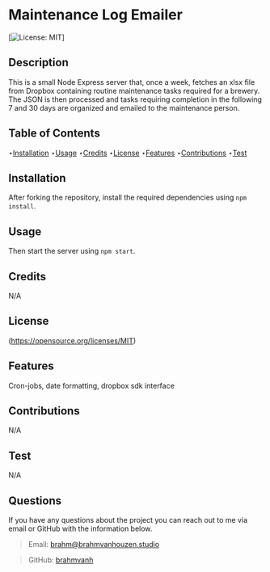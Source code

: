 # Maintenance Log Emailer

[![License: MIT](https://img.shields.io/badge/License-MIT-yellow.svg)]

## Description

This is a small Node Express server that, once a week, fetches an xlsx file from Dropbox containing routine maintenance tasks required for a brewery. The JSON is then processed and tasks requiring completion in the following 7 and 30 days are organized and emailed to the maintenance person.

## Table of Contents

⋆[Installation](#Installation)
⋆[Usage](#Usage)
⋆[Credits](#Credits)
⋆[License](#License)
⋆[Features](#Features)
⋆[Contributions](#Contributions)
⋆[Test](#Contributions)

## Installation

After forking the repository, install the required dependencies using `npm install`.

## Usage

Then start the server using `npm start`.


## Credits

N/A

## License

(https://opensource.org/licenses/MIT)

## Features

Cron-jobs, date formatting, dropbox sdk interface

## Contributions

N/A

## Test

N/A

## Questions

If you have any questions about the project you can reach out to me via email or GitHub with the information below.

> Email: brahm@brahmvanhouzen.studio

> GitHub: [brahmvanh](https://github.com/brahmvanh)
